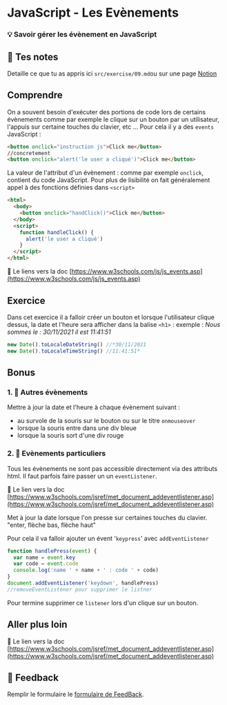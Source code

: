 # JavaScript - Les Evènements

### 💡 Savoir gérer les évènement en JavaScript

## 📝 Tes notes

Detaille ce que tu as appris ici
`src/exercise/09.md`ou sur une page [Notion](https://go.mikecodeur.com/course-notes-template)

## Comprendre

On a souvent besoin d'exécuter des portions de code lors de certains évènements
comme par exemple le clique sur un bouton par un utilisateur, l'appuis sur
certaine touches du clavier, etc ... Pour cela il y a des `events` JavaScript :

```html
<button onclick="instruction js">Click me</button>
//concretement
<button onclick="alert('le user a cliqué')">Click me</button>
```

La valeur de l'attribut d'un évènement : comme par exemple `onclick`, contient
du code JavaScript. Pour plus de lisibilité on fait généralement appel à des
fonctions définies dans `<script>`

```html
<html>
  <body>
    <button onclick="handClick()">Click me</button>
  </body>
  <script>
    function handleClick() {
      alert('le user a cliqué')
    }
  </script>
</html>
```

📑 Le liens vers la doc
[https://www.w3schools.com/js/js_events.asp](https://www.w3schools.com/js/js_events.asp)

## Exercice

Dans cet exercice il a falloir créer un bouton et lorsque l'utilisateur clique
dessus, la date et l'heure sera afficher dans la balise `<h1>` : exemple : _Nous
sommes le : 30/11/2021 il est 11:41:51_

```jsx
new Date().toLocaleDateString() //*30/11/2021
new Date().toLocaleTimeString() //11:41:51*
```

## Bonus

### 1. 🚀 Autres évènements

Mettre à jour la date et l'heure à chaque évènement suivant :

- au survole de la souris sur le bouton ou sur le titre `onmouseover`
- lorsque la souris entre dans une div bleue
- lorsque la souris sort d'une div rouge

### 2. 🚀 Evènements particuliers

Tous les évènements ne sont pas accessible directement via des attributs html.
Il faut parfois faire passer un un `eventListener`.

📑 Le lien vers la doc
[https://www.w3schools.com/jsref/met_document_addeventlistener.asp](https://www.w3schools.com/jsref/met_document_addeventlistener.asp)

Met à jour la date lorsque l'on presse sur certaines touches du clavier. "enter,
flèche bas, flèche haut"

Pour cela il va falloir ajouter un évent '`keypress`' avec `addEventListener`

```jsx
function handlePress(event) {
  var name = event.key
  var code = event.code
  console.log('name ' + name + ' : code ' + code)
}
document.addEventListener('keydown', handlePress)
//removeEventListener pour supprimer le listner
```

Pour termine supprimer ce `listener` lors d'un clique sur un bouton.

## Aller plus loin

📑 Le lien vers la doc
[https://www.w3schools.com/jsref/met_document_addeventlistener.asp](https://www.w3schools.com/jsref/met_document_addeventlistener.asp)

## 🐜 Feedback

Remplir le formulaire le
[formulaire de FeedBack](https://go.mikecodeur.com/cours-react-avis).
